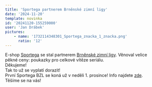 ```yaml
---
title: 'Sportega partnerem Brněnské zimní ligy'
date: '2024-11-20'
template: novinka
id: '20241120-155259000'
user: 'Jan Drábek'
pictures:
    - name: '1732114348301_Sportega_znacka_1_znacka.png'
      ratio: '12'
---
```

E-shop [Sportega](https://www.sportega.cz/) se stal partnerem [Brněnské zimní ligy](https://bzl.zabiny.club/news). Věnoval velice pěkné ceny: poukazky pro celkové vítěze seriálu.  
Děkujeme!  
Tak to už se vyplatí dorazit!  
První Sportega BZL se koná už v neděli 1. prosince! Info najdete [zde](https://bzl.zabiny.club/24-25/event/adamna_cup/).  
Těšíme se na vás!
